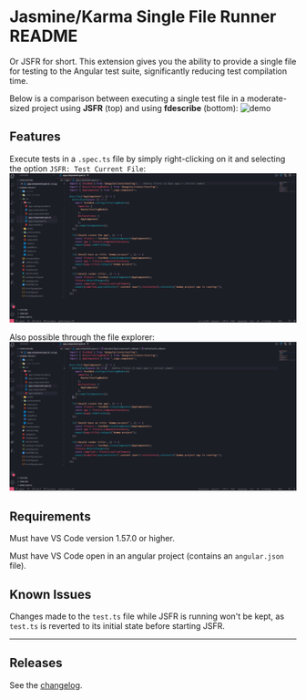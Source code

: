 # Jasmine/Karma Single File Runner README

Or JSFR for short. This extension gives you the ability to provide a single file for testing to the Angular test suite, significantly reducing test compilation time.

Below is a comparison between executing a single test file in a moderate-sized project using **JSFR** (top) and using **fdescribe** (bottom):
![demo](assets/docs/demo.gif)

## Features

Execute tests in a `.spec.ts` file by simply right-clicking on it and selecting the option `JSFR: Test Current File`:
![right-click-in-text-editor](assets/docs/te-right-click.gif)

Also possible through the file explorer:
![right-click-in-file-explorer](assets/docs/fe-right-click.gif)

## Requirements

Must have VS Code version 1.57.0 or higher.

Must have VS Code open in an angular project (contains an `angular.json` file).

## Known Issues

Changes made to the `test.ts` file while JSFR is running won't be kept, as `test.ts` is reverted to its initial state before starting JSFR.

---

## Releases

See the [changelog](CHANGELOG.md).
